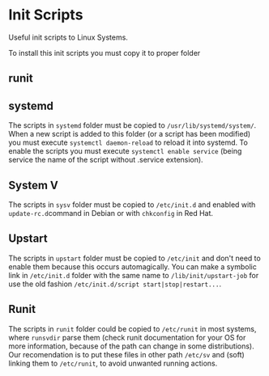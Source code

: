 # Init Scripts

Useful init scripts to Linux Systems.

To install this init scripts you must copy it to proper folder

## runit

## systemd

The scripts in `systemd` folder must be copied to
`/usr/lib/systemd/system/`. When a new script is added to this folder (or
a script has been modified) you must execute `systemctl daemon-reload` to
reload it into systemd. To enable the scripts you must execute `systemctl
enable service` (being service the name of the script without .service
extension).

## System V

The scripts in `sysv` folder must be copied to `/etc/init.d` and enabled
with `update-rc.d`command in Debian or with `chkconfig` in Red Hat.

## Upstart

The scripts in `upstart` folder must be copied to `/etc/init` and don't need
to enable them because this occurs automagically. You can make a symbolic
link in `/etc/init.d` folder with the same name to `/lib/init/upstart-job`
for use the old fashion `/etc/init.d/script start|stop|restart...`.

## Runit

The scripts in `runit` folder could be copied to `/etc/runit` in most systems,
where `runsvdir` parse them (check runit documentation for your OS for more
information, because of the path can change in some distributions). Our
recomendation is to put these files in other path `/etc/sv` and (soft) linking
them to `/etc/runit`, to avoid unwanted running actions.
